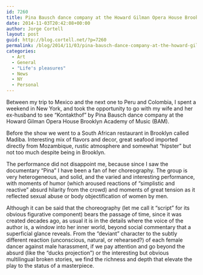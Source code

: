 ```yaml
---
id: 7260
title: Pina Bausch dance company at the Howard Gilman Opera House Brooklyn Academy of Music (BAM)
date: 2014-11-03T20:42:08+00:00
author: Jorge Cortell
layout: post
guid: http://blog.cortell.net/?p=7260
permalink: /blog/2014/11/03/pina-bausch-dance-company-at-the-howard-gilman-opera-house-brooklyn-academy-of-music-bam/
categories:
  - Art
  - General
  - "Life's pleasures"
  - News
  - NY
  - Personal
---
```

Between my trip to Mexico and the next one to Peru and Colombia, I spent a weekend in New York, and took the opportunity to go with my wife and her ex-husband to see &#8220;Kontakthof&#8221; by Pina Bausch dance company at the Howard Gilman Opera House Brooklyn Academy of Music (BAM). 

Before the show we went to a South African restaurant in Brooklyn called Madiba. Interesting mix of flavors and decor, great seafood imported directly from Mozambique, rustic atmosphere and somewhat &#8220;hipster&#8221; but not too much despite being in Brooklyn. 

The performance did not disappoint me, because since I saw the documentary &#8220;Pina&#8221; I have been a fan of her choreography. The group is very heterogeneous, and solid, and the varied and interesting performance, with moments of humor (which aroused reactions of &#8220;simplistic and reactive&#8221; absurd hilarity from the crowd) and moments of great tension as it reflected sexual abuse or body objectification of women by men. 

Although it can be said that the choreography (let me call it &#8220;script&#8221; for its obvious figurative component) bears the passage of time, since it was created decades ago, as usual it is in the details where the voice of the author is, a window into her inner world, beyond social commentary that a superficial glance reveals. From the &#8220;deviant&#8221; character to the subtly different reaction (unconscious, natural, or rehearsed?) of each female dancer against male harassment, if we pay attention and go beyond the absurd (like the &#8220;ducks projection&#8221;) or the interesting but obvious multilingual broken stories, we find the richness and depth that elevate the play to the status of a masterpiece.